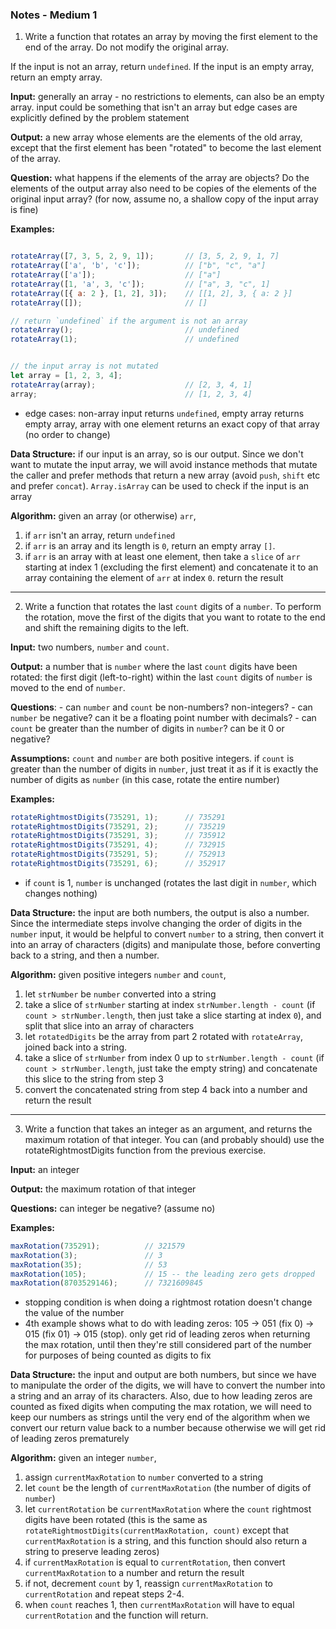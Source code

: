 ### Notes - Medium 1 ###

1. Write a function that rotates an array by moving the first element to the end of the array. Do not modify the original array.

If the input is not an array, return `undefined`.
If the input is an empty array, return an empty array.

**Input:** generally an array - no restrictions to elements, can also be an empty array. input could be something that isn't an array but edge cases are explicitly defined by the problem statement

**Output:** a new array whose elements are the elements of the old array, except that the first element has been "rotated" to become the last element of the array.

**Question:** what happens if the elements of the array are objects? Do the elements of the output array also need to be copies of the elements of the original input array? (for now, assume no, a shallow copy of the input array is fine)

**Examples:**

```javascript

rotateArray([7, 3, 5, 2, 9, 1]);       // [3, 5, 2, 9, 1, 7]
rotateArray(['a', 'b', 'c']);          // ["b", "c", "a"]
rotateArray(['a']);                    // ["a"]
rotateArray([1, 'a', 3, 'c']);         // ["a", 3, "c", 1]
rotateArray([{ a: 2 }, [1, 2], 3]);    // [[1, 2], 3, { a: 2 }]
rotateArray([]);                       // []

// return `undefined` if the argument is not an array
rotateArray();                         // undefined
rotateArray(1);                        // undefined


// the input array is not mutated
let array = [1, 2, 3, 4];
rotateArray(array);                    // [2, 3, 4, 1]
array;                                 // [1, 2, 3, 4]
```

- edge cases: non-array input returns `undefined`, empty array returns empty array, array with one element returns an exact copy of that array (no order to change)

**Data Structure:** if our input is an array, so is our output. Since we don't want to mutate the input array, we will avoid instance methods that mutate the caller and prefer methods that return a new array (avoid `push`, `shift` etc and prefer `concat`). `Array.isArray` can be used to check if the input is an array

**Algorithm:** given an array (or otherwise) `arr`,

1. if `arr` isn't an array, return `undefined`
2. if `arr` is an array and its length is `0`, return an empty array `[]`.
3. if `arr` is an array with at least one element, then take a `slice` of `arr` starting at index 1 (excluding the first element) and concatenate it to an array containing the element of `arr` at index `0`. return the result

---

2. Write a function that rotates the last `count` digits of a `number`. To perform the rotation, move the first of the digits that you want to rotate to the end and shift the remaining digits to the left.

**Input:** two numbers, `number` and `count`.

**Output:** a number that is `number` where the last `count` digits have been rotated: the first digit (left-to-right) within the last `count` digits of `number` is moved to the end of `number`. 

**Questions**:
    - can `number` and `count` be non-numbers? non-integers?
    - can `number` be negative? can it be a floating point number with decimals?
    - can `count` be greater than the number of digits in `number`? can be it 0 or negative?

**Assumptions:** `count` and `number` are both positive integers. if `count` is greater than the number of digits in `number`, just treat it as if it is exactly the number of digits as `number` (in this case, rotate the entire number)

**Examples:**

```javascript
rotateRightmostDigits(735291, 1);      // 735291
rotateRightmostDigits(735291, 2);      // 735219
rotateRightmostDigits(735291, 3);      // 735912
rotateRightmostDigits(735291, 4);      // 732915
rotateRightmostDigits(735291, 5);      // 752913
rotateRightmostDigits(735291, 6);      // 352917
```

- if `count` is 1, `number` is unchanged (rotates the last digit in `number`, which changes nothing)

**Data Structure:** the input are both numbers, the output is also a number. Since the intermediate steps involve changing the order of digits in the `number` input, it would be helpful to convert `number` to a string, then convert it into an array of characters (digits) and manipulate those, before converting back to a string, and then a number.

**Algorithm:** given positive integers `number` and `count`,

1. let `strNumber` be `number` converted into a string
2. take a slice of `strNumber` starting at index `strNumber.length - count` (if `count > strNumber.length`, then just take a slice starting at index `0`), and split that slice into an array of characters
3. let `rotatedDigits` be the array from part 2 rotated with `rotateArray`, joined back into a string.
4. take a slice of `strNumber` from index 0 up to `strNumber.length - count` (if `count > strNumber.length`, just take the empty string) and concatenate this slice to the string from step 3
5. convert the concatenated string from step 4 back into a number and return the result

---

3. Write a function that takes an integer as an argument, and returns the maximum rotation of that integer. You can (and probably should) use the rotateRightmostDigits function from the previous exercise.

**Input:** an integer

**Output:** the maximum rotation of that integer

**Questions:** can integer be negative? (assume no)

**Examples:**

```javascript
maxRotation(735291);          // 321579
maxRotation(3);               // 3
maxRotation(35);              // 53
maxRotation(105);             // 15 -- the leading zero gets dropped
maxRotation(8703529146);      // 7321609845
```

- stopping condition is when doing a rightmost rotation doesn't change the value of the number
- 4th example shows what to do with leading zeros: 105 -> 051 (fix 0) -> 015 (fix 01) -> 015 (stop). only get rid of leading zeros when returning the max rotation, until then they're still considered part of the number for purposes of being counted as digits to fix

**Data Structure:** the input and output are both numbers, but since we have to manipulate the order of the digits, we will have to convert the number into a string and an array of its characters. Also, due to how leading zeros are counted as fixed digits when computing the max rotation, we will need to keep our numbers as strings until the very end of the algorithm when we convert our return value back to a number because otherwise we will get rid of leading zeros prematurely

**Algorithm:** given an integer `number`,

1. assign `currentMaxRotation` to `number` converted to a string
2. let `count` be the length of `currentMaxRotation` (the number of digits of `number`)
3. let `currentRotation` be `currentMaxRotation` where the `count` rightmost digits have been rotated (this is the same as `rotateRightmostDigits(currentMaxRotation, count)` except that `currentMaxRotation` is a string, and this function should also return a string to preserve leading zeros)
4. if `currentMaxRotation` is equal to `currentRotation`, then convert `currentMaxRotation` to a number and return the result
5. if not, decrement `count` by 1, reassign `currentMaxRotation` to `currentRotation` and repeat steps 2-4.
6. when `count` reaches 1, then `currentMaxRotation` will have to equal `currentRotation` and the function will return.